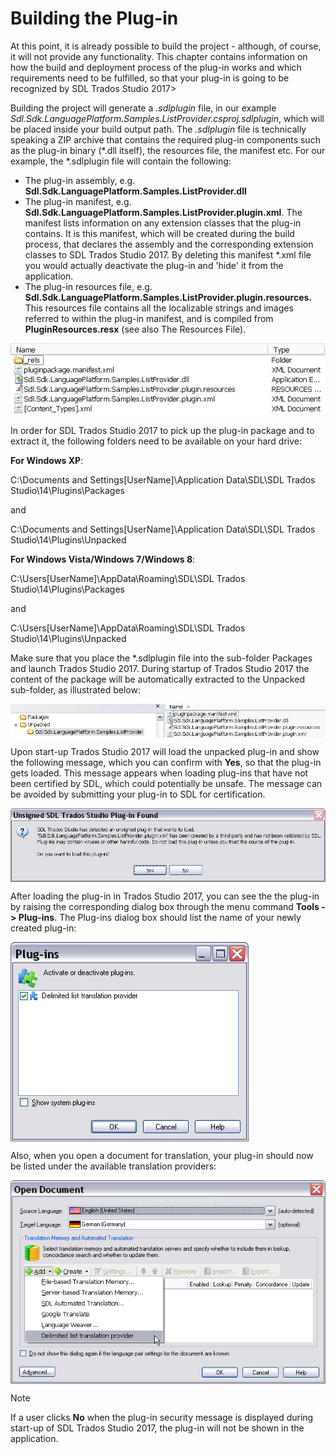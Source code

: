 Building the Plug-in
====
At this point, it is already possible to build the project - although, of course, it will not provide any functionality. This chapter contains information on how the build and deployment process of the plug-in works and which requirements need to be fulfilled, so that your plug-in is going to be recognized by SDL Trados Studio 2017>

Building the project will generate a *.sdlplugin* file, in our example *Sdl.Sdk.LanguagePlatform.Samples.ListProvider.csproj.sdlplugin*, which will be placed inside your build output path. The *.sdlplugin* file is technically speaking a ZIP archive that contains the required plug-in components such as the plug-in binary (*.dll itself), the resources file, the manifest etc. For our example, the *.sdlplugin file will contain the following:

* The plug-in assembly, e.g. **Sdl.Sdk.LanguagePlatform.Samples.ListProvider.dll**
* The plug-in manifest, e.g. **Sdl.Sdk.LanguagePlatform.Samples.ListProvider.plugin.xml**. The manifest lists information on any extension classes that the plug-in contains. It is this manifest, which will be created during the build process, that declares the assembly and the corresponding extension classes to SDL Trados Studio 2017. By deleting this manifest *.xml file you would actually deactivate the plug-in and 'hide' it from the application.
* The plug-in resources file, e.g. **Sdl.Sdk.LanguagePlatform.Samples.ListProvider.plugin.resources.** This resources file contains all the localizable strings and images referred to within the plug-in manifest, and is compiled from **PluginResources.resx** (see also The Resources File).

<img style="display:block; " src="images/SdlpluginContent.jpg"/>

In order for SDL Trados Studio 2017 to pick up the plug-in package and to extract it, the following folders need to be available on your hard drive:

**For Windows XP**:

C:\Documents and Settings\[UserName]\Application Data\SDL\SDL Trados Studio\14\Plugins\Packages

and

C:\Documents and Settings\[UserName]\Application Data\SDL\SDL Trados Studio\14\Plugins\Unpacked

**For Windows Vista/Windows 7/Windows 8**:

C:\Users\[UserName]\AppData\Roaming\SDL\SDL Trados Studio\14\Plugins\Packages

and

C:\Users\[UserName]\AppData\Roaming\SDL\SDL Trados Studio\14\Plugins\Unpacked

Make sure that you place the *.sdlplugin file into the sub-folder Packages and launch Trados Studio 2017. During startup of Trados Studio 2017 the content of the package will be automatically extracted to the Unpacked sub-folder, as illustrated below:

<img style="display:block; " src="images/PlugInUnpacked.jpg"/>

Upon start-up Trados Studio 2017 will load the unpacked plug-in and show the following message, which you can confirm with **Yes**, so that the plug-in gets loaded. This message appears when loading plug-ins that have not been certified by SDL, which could potentially be unsafe. The message can be avoided by submitting your plug-in to SDL for certification.

<img style="display:block; " src="images/PluginUncertified.jpg"/>

After loading the plug-in in Trados Studio 2017, you can see the the plug-in by raising the corresponding dialog box through the menu command **Tools -> Plug-ins**. The Plug-ins dialog box should list the name of your newly created plug-in:

<img style="display:block; " src="images/PluginLoaded.jpg"/>

Also, when you open a document for translation, your plug-in should now be listed under the available translation providers:

<img style="display:block; " src="images/OpenDocumentWithPlugin.jpg"/>

> [!NOTE]
> If a user clicks **No** when the plug-in security message is displayed during start-up of SDL Trados Studio 2017, the plug-in will not be shown in the application.